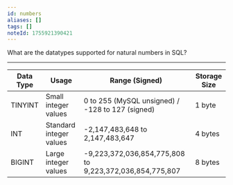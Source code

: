 ```yaml
---
id: numbers
aliases: []
tags: []
noteId: 1755921390421
---
```


What are the datatypes supported for natural numbers in SQL?

---

| Data Type | Usage                   | Range (Signed)                                          | Storage Size |
| --------- | ----------------------- | ------------------------------------------------------- | ------------ |
| TINYINT   | Small integer values    | 0 to 255 (MySQL unsigned) / -128 to 127 (signed)        | 1 byte       |
| INT       | Standard integer values | -2,147,483,648 to 2,147,483,647                         | 4 bytes      |
| BIGINT    | Large integer values    | -9,223,372,036,854,775,808 to 9,223,372,036,854,775,807 | 8 bytes      |
